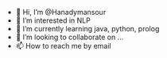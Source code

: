 - 👋 Hi, I’m @Hanadymansour
- 👀 I’m interested in NLP
- 🌱 I’m currently learning java, python, prolog
- 💞️ I’m looking to collaborate on ...
- 📫 How to reach me by email

<!---
Hanadymansour/Hanadymansour is a ✨ special ✨ repository because its `README.md` (this file) appears on your GitHub profile.
You can click the Preview link to take a look at your changes.
--->

